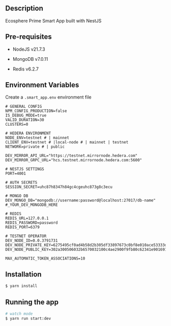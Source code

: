 ## Description

Ecosphere Prime Smart App built with NestJS

## Pre-requisites

- NodeJS v21.7.3

- MongoDB v7.0.11

- Redis v6.2.7

## Environment Variables

Create a `.smart_app.env` environment file

```
# GENERAL CONFIG
NPM_CONFIG_PRODUCTION=false
IS_DEBUG_MODE=true
VALID_DURATION=30
CLUSTERS=0

# HEDERA ENVIRONMENT
NODE_ENV=testnet # | mainnet
CLIENT_ENV=testnet # |local-node # | mainnet | testnet
NETWORK=private # | public

DEV_MIRROR_API_URL="https://testnet.mirrornode.hedera.com"
DEV_MIRROR_GRPC_URL="hcs.testnet.mirrornode.hedera.com:5600"

# NESTJS SETTINGS
PORT=4001

# AUTH SECRETS
SESSION_SECRET=uhc87h8347h84gc4cgeuhc873g8c3ecu

# MONGO DB
DEV_MONGO_DB="mongodb://username:password@localhost:27017/db-name" #_YOUR_DEV_MONGODB_HERE

# REDIS
REDIS_URL=127.0.0.1
REDIS_PASSWORD=password
REDIS_PORT=6379

# TESTNET OPERATOR
DEV_NODE_ID=0.0.3791731
DEV_NODE_PRIVATE_KEY=6275495cf0ad4b58d2b305df33897673c0bf8e010ace53333d1fd70d6e136978
DEV_NODE_PUBLIC_KEY=302a300506032b6570032100c4ae2900f9fb80c62341e901691d3c7f0128fbd1910e996d34d360e40508a35e

MAX_AUTOMATIC_TOKEN_ASSOCIATIONS=10
```

## Installation

```bash
$ yarn install
```

## Running the app

```bash
# watch mode
$ yarn run start:dev
```
